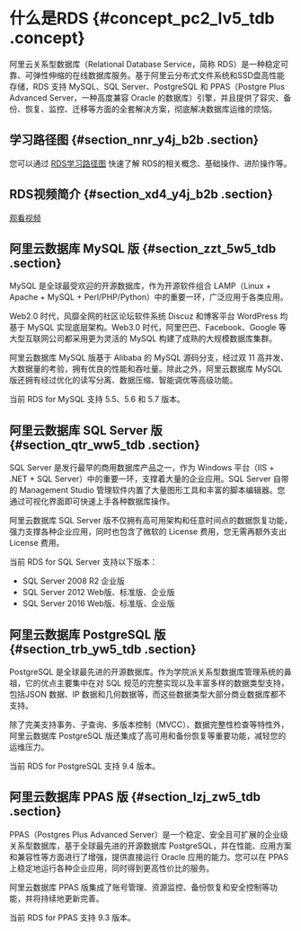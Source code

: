 # 什么是RDS {#concept_pc2_lv5_tdb .concept}

阿里云关系型数据库（Relational Database Service，简称 RDS）是一种稳定可靠、可弹性伸缩的在线数据库服务。基于阿里云分布式文件系统和SSD盘高性能存储，RDS 支持 MySQL、SQL Server、PostgreSQL 和 PPAS（Postgre Plus Advanced Server，一种高度兼容 Oracle 的数据库）引擎，并且提供了容灾、备份、恢复、监控、迁移等方面的全套解决方案，彻底解决数据库运维的烦恼。

## 学习路径图 {#section_nnr_y4j_b2b .section}

您可以通过 [RDS学习路径图](https://help.aliyun.com/learn/learningpath/rds.html) 快速了解 RDS的相关概念、基础操作、进阶操作等。

## RDS视频简介 {#section_xd4_y4j_b2b .section}

[观看视频](http://cloud.video.taobao.com/play/u/3515244506/p/1/e/6/t/1/50144252809.mp4)

## 阿里云数据库 MySQL 版 {#section_zzt_5w5_tdb .section}

MySQL 是全球最受欢迎的开源数据库，作为开源软件组合 LAMP（Linux + Apache + MySQL + Perl/PHP/Python）中的重要一环，广泛应用于各类应用。

Web2.0 时代，风靡全网的社区论坛软件系统 Discuz 和博客平台 WordPress 均基于 MySQL 实现底层架构。Web3.0 时代，阿里巴巴、Facebook、Google 等大型互联网公司都采用更为灵活的 MySQL 构建了成熟的大规模数据库集群。

阿里云数据库 MySQL 版基于 Alibaba 的 MySQL 源码分支，经过双 11 高并发、大数据量的考验，拥有优良的性能和吞吐量。除此之外，阿里云数据库 MySQL 版还拥有经过优化的读写分离、数据压缩、智能调优等高级功能。

当前 RDS for MySQL 支持 5.5、5.6 和 5.7 版本。

## 阿里云数据库 SQL Server 版 {#section_qtr_ww5_tdb .section}

SQL Server 是发行最早的商用数据库产品之一，作为 Windows 平台（IIS + .NET + SQL Server）中的重要一环，支撑着大量的企业应用。SQL Server 自带的 Management Studio 管理软件内置了大量图形工具和丰富的脚本编辑器。您通过可视化界面即可快速上手各种数据库操作。

阿里云数据库 SQL Server 版不仅拥有高可用架构和任意时间点的数据恢复功能，强力支撑各种企业应用，同时也包含了微软的 License 费用，您无需再额外支出 License 费用。

当前 RDS for SQL Server 支持以下版本：

-   SQL Server 2008 R2 企业版
-   SQL Server 2012 Web版、标准版、企业版
-   SQL Server 2016 Web版、标准版、企业版

## 阿里云数据库 PostgreSQL 版 {#section_trb_yw5_tdb .section}

PostgreSQL 是全球最先进的开源数据库。作为学院派关系型数据库管理系统的鼻祖，它的优点主要集中在对 SQL 规范的完整实现以及丰富多样的数据类型支持，包括JSON 数据、IP 数据和几何数据等，而这些数据类型大部分商业数据库都不支持。

除了完美支持事务、子查询、多版本控制（MVCC）、数据完整性检查等特性外，阿里云数据库 PostgreSQL 版还集成了高可用和备份恢复等重要功能，减轻您的运维压力。

当前 RDS for PostgreSQL 支持 9.4 版本。

## 阿里云数据库 PPAS 版 {#section_lzj_zw5_tdb .section}

PPAS（Postgres Plus Advanced Server）是一个稳定、安全且可扩展的企业级关系型数据库，基于全球最先进的开源数据库 PostgreSQL，并在性能、应用方案和兼容性等方面进行了增强，提供直接运行 Oracle 应用的能力。您可以在 PPAS 上稳定地运行各种企业应用，同时得到更高性价比的服务。

阿里云数据库 PPAS 版集成了账号管理、资源监控、备份恢复和安全控制等功能，并将持续地更新完善。

当前 RDS for PPAS 支持 9.3 版本。

